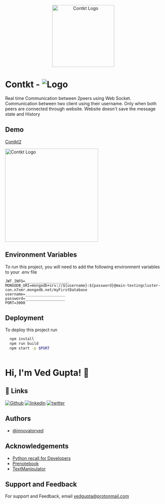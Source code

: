 
<p align="center">
  <img src="https://bbpuefvzkslxkhvduevs.supabase.co/storage/v1/object/public/images/contkt-logo.png" alt="Contkt Logo" height=200 width=200/>
</p>

# Contkt  - ![Logo](https://bbpuefvzkslxkhvduevs.supabase.co/storage/v1/object/public/images/contkt-favicon-32.png)

Real time Communication between 2peers using Web Socket. Communication between two client using their username. Only when both peers are connected through website. Website doesn't save the message state and History


## Demo

[Contkt2](https://contkt2.onrender.com/login)

 <img src="https://bbpuefvzkslxkhvduevs.supabase.co/storage/v1/object/public/images/contktGif.gif" alt="Contkt Logo" height=300/>

## Environment Variables

To run this project, you will need to add the following environment variables to your .env file

```ENV
JWT_INFO=____________________
MONGODB_URI=mongodb+srv://${username}:${password}@main-testingcluster-con.n7xmr.mongodb.net/myFirstDatabase
username=__________________
password=__________________
PORT=3000

```
## Deployment

To deploy this project run

```bash
  npm install 
  npm run build
  npm start -p $PORT
  
```


# Hi, I'm Ved Gupta! 👋


## 🔗 Links
[![Github](https://img.shields.io/badge/github-000?style=for-the-badge&logo=github&logoColor=white)](https://github.com/innovatorved/)
[![linkedin](https://img.shields.io/badge/linkedin-0A66C2?style=for-the-badge&logo=linkedin&logoColor=white)](https://in.linkedin.com/in/innovatorved)
[![twitter](https://img.shields.io/badge/twitter-1DA1F2?style=for-the-badge&logo=twitter&logoColor=white)](https://twitter.com/innovatorved)


## Authors

- [@innovatorved](https://www.github.com/innovatorved)

## Acknowledgements

 - [Python recall for Developers](https://github.com/innovatorved/python-recall)
 - [Prenotebook](https://github.com/innovatorved/PreNotebook)
 - [TextManipulator](https://github.com/innovatorved/TextManipulator)
## Support and Feedback

For support and Feedback, email vedgupta@protonmail.com

